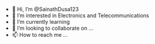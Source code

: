 - 👋 Hi, I’m @SainathDusa123
- 👀 I’m interested in Electronics and Telecommunications
- 🌱 I’m currently learning 
- 💞️ I’m looking to collaborate on ...
- 📫 How to reach me ...

<!---
SainathDusa123/SainathDusa123 is a ✨ special ✨ repository because its `README.md` (this file) appears on your GitHub profile.
You can click the Preview link to take a look at your changes.
--->
